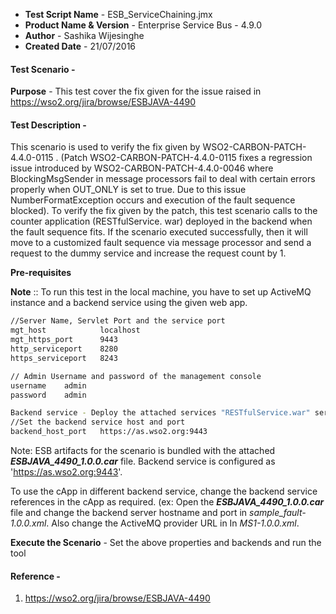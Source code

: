 - **Test Script Name** - ESB_ServiceChaining.jmx
- **Product Name & Version** - Enterprise Service Bus - 4.9.0
- **Author** - Sashika Wijesinghe
- **Created Date** - 21/07/2016

#### **Test Scenario** -
 **Purpose** - This test cover the fix given for the issue raised in https://wso2.org/jira/browse/ESBJAVA-4490

#### **Test Description** -
 This scenario is used to verify the fix given by WSO2-CARBON-PATCH-4.4.0-0115 . (Patch WSO2-CARBON-PATCH-4.4.0-0115 fixes a regression issue introduced by WSO2-CARBON-PATCH-4.4.0-0046 where BlockingMsgSender in message processors fail to deal with certain errors properly when OUT_ONLY is set to true. Due to this issue NumberFormatException occurs and execution of the fault sequence blocked). To verify the fix given by the patch, this test scenario calls to the counter application (RESTfulService. war) deployed in the backend when the fault sequence fits. If the scenario executed successfully, then it will move to a customized fault sequence via message processor and send a request to the dummy service and increase the request count by 1.
 
 **Pre-requisites** 
 
 **Note** :: To run this test in the local machine, you have to set up ActiveMQ instance and a backend service using the given web app.
```sh
//Server Name, Servlet Port and the service port
mgt_host            localhost
mgt_https_port      9443
http_serviceport    8280
https_serviceport   8243

// Admin Username and password of the management console
username	admin	
password	admin	

Backend service - Deploy the attached services "RESTfulService.war" service.
//Set the backend service host and port
backend_host_port	https://as.wso2.org:9443

````
Note: ESB artifacts for the scenario is bundled with the attached **_ESBJAVA_4490_1.0.0.car_** file. Backend service is configured as 'https://as.wso2.org:9443'. 

To use the cApp in different backend service, change the backend service references in the cApp as required. (ex: Open the **_ESBJAVA_4490_1.0.0.car_** file and change the backend server hostname and port in _sample_fault-1.0.0.xml_.
Also change the ActiveMQ provider URL in In _MS1-1.0.0.xml_.


 **Execute the Scenario** -  Set the above properties and backends and run the tool

 
#### **Reference** -
1) https://wso2.org/jira/browse/ESBJAVA-4490